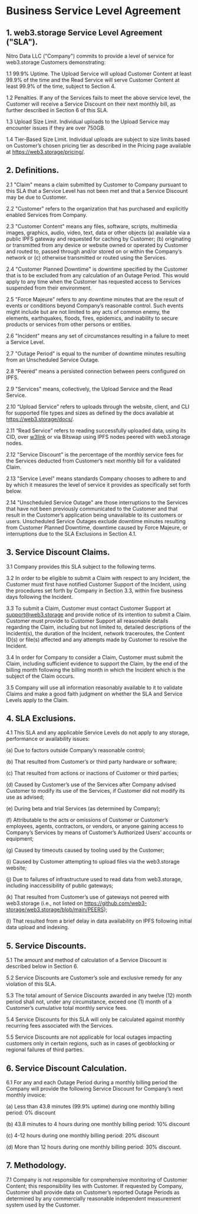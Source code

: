 # Business Service Level Agreement

## 1. web3.storage Service Level Agreement ("SLA").

Nitro Data LLC ("Company") commits to provide a level of service for web3.storage Customers demonstrating:

1.1 99.9% Uptime. The Upload Service will upload Customer Content at least 99.9% of the time and the Read Service will serve Customer Content at least 99.9% of the time, subject to Section 4.

1.2 Penalties. If any of the Services fails to meet the above service level, the Customer will receive a Service Discount on their next monthly bill, as further described in Section 6 of this SLA.

1.3 Upload Size Limit. Individual uploads to the Upload Service may encounter issues if they are over 750GB.

1.4 Tier-Based Size Limit. Individual uploads are subject to size limits based on Customer’s chosen pricing tier as described in the Pricing page available at <https://web3.storage/pricing/>.

## 2. Definitions.

2.1 "Claim" means a claim submitted by Customer to Company pursuant to this SLA that a Service Level has not been met and that a Service Discount may be due to Customer.

2.2 "Customer" refers to the organization that has purchased and explicitly enabled Services from Company.

2.3 "Customer Content" means any files, software, scripts, multimedia images, graphics, audio, video, text, data or other objects (a) available via a public IPFS gateway and requested for caching by Customer; (b) originating or transmitted from any device or website owned or operated by Customer and routed to, passed through and/or stored on or within the Company’s network or (c) otherwise transmitted or routed using the Services.

2.4 "Customer Planned Downtime" is downtime specified by the Customer that is to be excluded from any calculation of an Outage Period. This would apply to any time when the Customer has requested access to Services suspended from their environment.

2.5 "Force Majeure" refers to any downtime minutes that are the result of events or conditions beyond Company’s reasonable control. Such events might include but are not limited to any acts of common enemy, the elements, earthquakes, floods, fires, epidemics, and inability to secure products or services from other persons or entities.

2.6 "Incident" means any set of circumstances resulting in a failure to meet a Service Level.

2.7 "Outage Period" is equal to the number of downtime minutes resulting from an Unscheduled Service Outage.

2.8 “Peered” means a persisted connection between peers configured on IPFS.

2.9 "Services" means, collectively, the Upload Service and the Read Service.

2.10 “Upload Service” refers to uploads through the website, client, and CLI for supported file types and sizes as defined by the docs available at https://web3.storage/docs/.

2.11 “Read Service” refers to reading successfully uploaded data, using its CID, over [w3link](https://web3.storage/products/w3link/) or via Bitswap using IPFS nodes peered with web3.storage nodes.

2.12 "Service Discount" is the percentage of the monthly service fees for the Services deducted from Customer’s next monthly bill for a validated Claim.

2.13 "Service Level" means standards Company chooses to adhere to and by which it measures the level of service it provides as specifically set forth below.

2.14 "Unscheduled Service Outage" are those interruptions to the Services that have not been previously communicated to the Customer and that result in the Customer’s application being unavailable to its customers or users. Unscheduled Service Outages exclude downtime minutes resulting from Customer Planned Downtime, downtime caused by Force Majeure, or interruptions due to the SLA Exclusions in Section 4.1.

## 3. Service Discount Claims.

3.1 Company provides this SLA subject to the following terms.

3.2 In order to be eligible to submit a Claim with respect to any Incident, the Customer must first have notified Customer Support of the Incident, using the procedures set forth by Company in Section 3.3, within five business days following the Incident.

3.3 To submit a Claim, Customer must contact Customer Support at support@web3.storage and provide notice of its intention to submit a Claim. Customer must provide to Customer Support all reasonable details regarding the Claim, including but not limited to, detailed descriptions of the Incident(s), the duration of the Incident, network traceroutes, the Content ID(s) or file(s) affected and any attempts made by Customer to resolve the Incident.

3.4 In order for Company to consider a Claim, Customer must submit the Claim, including sufficient evidence to support the Claim, by the end of the billing month following the billing month in which the Incident which is the subject of the Claim occurs.

3.5 Company will use all information reasonably available to it to validate Claims and make a good faith judgment on whether the SLA and Service Levels apply to the Claim.

## 4. SLA Exclusions.

4.1 This SLA and any applicable Service Levels do not apply to any storage, performance or availability issues:

(a) Due to factors outside Company’s reasonable control;

(b) That resulted from Customer’s or third party hardware or software;

(c) That resulted from actions or inactions of Customer or third parties;

(d) Caused by Customer’s use of the Services after Company advised Customer to modify its use of the Services, if Customer did not modify its use as advised;

(e) During beta and trial Services (as determined by Company);

(f) Attributable to the acts or omissions of Customer or Customer’s employees, agents, contractors, or vendors, or anyone gaining access to Company’s Services by means of Customer’s Authorized Users’ accounts or equipment;

(g) Caused by timeouts caused by tooling used by the Customer;

(i) Caused by Customer attempting to upload files via the web3.storage website;

(j) Due to failures of infrastructure used to read data from web3.storage, including inaccessibility of public gateways;

(k)  That resulted from Customer’s use of gateways not peered with web3.storage (i.e., not listed on <https://github.com/web3-storage/web3.storage/blob/main/PEERS>);

(l) That resulted from a brief delay in data availability on IPFS following initial data upload and indexing.

## 5. Service Discounts.

5.1 The amount and method of calculation of a Service Discount is described below in Section 6.

5.2 Service Discounts are Customer’s sole and exclusive remedy for any violation of this SLA.

5.3 The total amount of Service Discounts awarded in any twelve (12) month period shall not, under any circumstance, exceed one (1) month of a Customer’s cumulative total monthly service fees.

5.4 Service Discounts for this SLA will only be calculated against monthly recurring fees associated with the Services.

5.5 Service Discounts are not applicable for local outages impacting customers only in certain regions, such as in cases of geoblocking or regional failures of third parties.

## 6. Service Discount Calculation.

6.1 For any and each Outage Period during a monthly billing period the Company will provide the following Service Discount for Company’s next monthly invoice:

(a) Less than 43.8 minutes (99.9% uptime) during one monthly billing period: 0% discount

(b) 43.8 minutes to 4 hours during one monthly billing period: 10% discount

(c) 4-12 hours during one monthly billing period: 20% discount

(d) More than 12 hours during one monthly billing period: 30% discount.

## 7. Methodology.

7.1 Company is not responsible for comprehensive monitoring of Customer Content; this responsibility lies with Customer. If requested by Company, Customer shall provide data on Customer’s reported Outage Periods as determined by any commercially reasonable independent measurement system used by the Customer.

